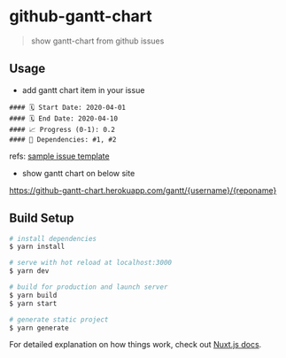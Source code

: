 # github-gantt-chart

> show gantt-chart from github issues

## Usage

- add gantt chart item in your issue

```
#### 🗓 Start Date: 2020-04-01
#### 🗓 End Date: 2020-04-10
#### 📈 Progress (0-1): 0.2
#### 📝 Dependencies: #1, #2
```

refs: [sample issue template](https://github.com/hilotter/github-gantt-chart/tree/master/.github/ISSUE_TEMPLATE)

- show gantt chart on below site

https://github-gantt-chart.herokuapp.com/gantt/{username}/{reponame}

## Build Setup

```bash
# install dependencies
$ yarn install

# serve with hot reload at localhost:3000
$ yarn dev

# build for production and launch server
$ yarn build
$ yarn start

# generate static project
$ yarn generate
```

For detailed explanation on how things work, check out [Nuxt.js docs](https://nuxtjs.org).
